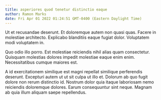 ```yaml
---
title: asperiores quod tenetur distinctio eaque
author: Ramon Marks
date: Fri Apr 01 2022 01:24:51 GMT-0400 (Eastern Daylight Time)
---
```

Ut et recusandae deserunt. Et doloremque autem non quasi quas. Facere in molestiae architecto. Explicabo blanditiis eaque fugiat dolor. Voluptatem modi voluptatem in.

 Quo odio illo porro. Est molestiae reiciendis nihil alias quam consectetur. Quisquam molestias dolores impedit molestiae eaque enim enim. Necessitatibus cumque maiores est.

 A id exercitationem similique est magni repellat similique perferendis deserunt. Excepturi autem ut ut sit culpa ut illo et. Dolorum ab quo fugit dolore non rerum distinctio id. Nostrum dolor quia itaque laboriosam nemo reiciendis doloremque dolores. Earum consequuntur sint neque. Magnam ab quia illum aliquam saepe repellendus.